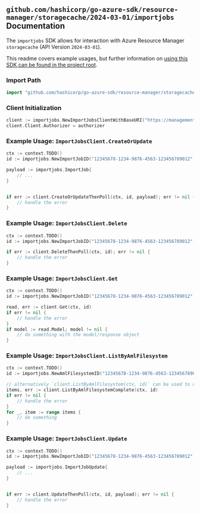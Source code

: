 
## `github.com/hashicorp/go-azure-sdk/resource-manager/storagecache/2024-03-01/importjobs` Documentation

The `importjobs` SDK allows for interaction with Azure Resource Manager `storagecache` (API Version `2024-03-01`).

This readme covers example usages, but further information on [using this SDK can be found in the project root](https://github.com/hashicorp/go-azure-sdk/tree/main/docs).

### Import Path

```go
import "github.com/hashicorp/go-azure-sdk/resource-manager/storagecache/2024-03-01/importjobs"
```


### Client Initialization

```go
client := importjobs.NewImportJobsClientWithBaseURI("https://management.azure.com")
client.Client.Authorizer = authorizer
```


### Example Usage: `ImportJobsClient.CreateOrUpdate`

```go
ctx := context.TODO()
id := importjobs.NewImportJobID("12345678-1234-9876-4563-123456789012", "example-resource-group", "amlFilesystemValue", "importJobValue")

payload := importjobs.ImportJob{
	// ...
}


if err := client.CreateOrUpdateThenPoll(ctx, id, payload); err != nil {
	// handle the error
}
```


### Example Usage: `ImportJobsClient.Delete`

```go
ctx := context.TODO()
id := importjobs.NewImportJobID("12345678-1234-9876-4563-123456789012", "example-resource-group", "amlFilesystemValue", "importJobValue")

if err := client.DeleteThenPoll(ctx, id); err != nil {
	// handle the error
}
```


### Example Usage: `ImportJobsClient.Get`

```go
ctx := context.TODO()
id := importjobs.NewImportJobID("12345678-1234-9876-4563-123456789012", "example-resource-group", "amlFilesystemValue", "importJobValue")

read, err := client.Get(ctx, id)
if err != nil {
	// handle the error
}
if model := read.Model; model != nil {
	// do something with the model/response object
}
```


### Example Usage: `ImportJobsClient.ListByAmlFilesystem`

```go
ctx := context.TODO()
id := importjobs.NewAmlFilesystemID("12345678-1234-9876-4563-123456789012", "example-resource-group", "amlFilesystemValue")

// alternatively `client.ListByAmlFilesystem(ctx, id)` can be used to do batched pagination
items, err := client.ListByAmlFilesystemComplete(ctx, id)
if err != nil {
	// handle the error
}
for _, item := range items {
	// do something
}
```


### Example Usage: `ImportJobsClient.Update`

```go
ctx := context.TODO()
id := importjobs.NewImportJobID("12345678-1234-9876-4563-123456789012", "example-resource-group", "amlFilesystemValue", "importJobValue")

payload := importjobs.ImportJobUpdate{
	// ...
}


if err := client.UpdateThenPoll(ctx, id, payload); err != nil {
	// handle the error
}
```
